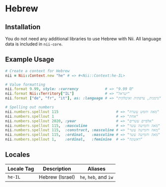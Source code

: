 <!-- This file has been generated. Source: languages/_template.md.erb -->

# Hebrew

## Installation

You do not need any additional libraries to use Hebrew with Nii.
All language data is included in `nii-core`.

## Example Usage

``` ruby
# Create a context for Hebrew
nii = Nii::Context.new "he" # => #<Nii::Context:he-IL>

# Value formatting
nii.format 9.99, style: :currency            # => "‏9.99 ₪"
nii.format Nii::Territory["IL"]              # => "ישראל"
nii.format ["de", "fr", "it"], as: :language # => "גרמנית, צרפתית ואיטלקית"

# Spelling out numbers
nii.numbers.spellout 115                          # => "מאה וחמש עשרה"
nii.numbers.spellout 1                            # => "אחת"
nii.numbers.spellout 2020, :year                  # => "אלפיים עשרים"
nii.numbers.spellout 115,  :masculine             # => "מאה וחמישה עשר"
nii.numbers.spellout 115,  :construct, :masculine # => "מאה וחמישה עשר"
nii.numbers.spellout 115,  :ordinal,   :masculine # => "מאה וחמישה עשר"
nii.numbers.spellout 1,    :ordinal,   :feminine  # => "ראשונה"
```


## Locales

<table>
  <thead>
    <tr>
      <th>Locale Tag</th>
      <th>Description</th>
      <th>Aliases</th>
    </tr>
  </thead>
  <tbody>
    <tr>
      <td><code>he-IL</code></td>
      <td>Hebrew (Israel)</td>
      <td><code>he</code>, <code>heb</code>, and <code>iw</code></td>
    </tr>
  </tbody>
</table>

